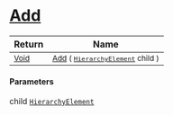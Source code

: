 # [Add](./HierarchyElement-100664053.md)



| Return | Name | 
| --- | --- | 
| <sub>[Void](https://docs.microsoft.com/en-us/dotnet/api/System.Void)</sub>| <sub>[Add](./HierarchyElement-100664053.md) ( [`HierarchyElement`](./../HierarchyElement.md) child )</sub>| <br>


#### Parameters
 child  [`HierarchyElement`](./../HierarchyElement.md)